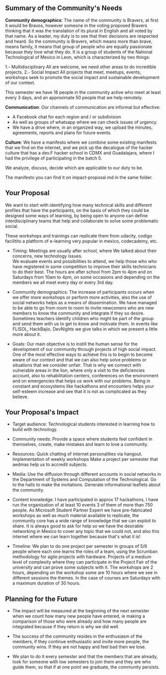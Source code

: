 ## Summary of the Community's Needs 

**Community demographics**: 
The name of the community is Bravers, at first it would be Bravos, however someone in the voting proposed Bravers thinking that it was the translation of its plural in English and all voted by that name. As a leader, my duty is to see that their decisions are respected and heard.
So the community is Bravers, which means more than brave, means family, it means that group of people who are equally passionate because they love what they do. It is a group of students of the National Technological of Mexico in Leon, which is characterized by two things:

1.- Multidisciplinary
All are welcome, we need other areas to do incredible projects.
2.- Social Impact
All projects that meet, meetups, events, workshops seek to promote the social impact and sustainable development of our context. 

This semester we have 18 people in the community active who meet at least every 3 days, and an approximate 50 people that we help remotely.  

**Communication**: Our channels of communication are informal but effective:
* A Facebook chat for each region and / or subdivision
* As well as groups of whatsapp where we can check issues of urgency.
* We have a drive where, in an organized way, we upload the minutes, agreements, reports and plans for future events.

**Culture**: We have a manifesto where we combine some existing manifests that we find on the internet, and we pick up the decalogue of the hacker culture that has a dev.F hacker school in CDMX and Guadalajara, where I had the privilege of participating in the batch 5.

We analyze, discuss, decide which are applicable to our duty to be.

The manifesto you can find it on impact-proposal.md in the same folder.

## Your Proposal 
We want to start with identifying how many technical skills and different profiles that have the participants, on the basis of which they could be designed some ways of learning, by being open to anyone can define interdisciplinary teams that help and collaborate to solve some problematic social.

These workshops and trainings can replicate them from udacity, codigo facilitito a platform of e-learning very popular in mexico, codecademy, etc.

* Timing: Meetings are usually after school, where We talked about their concerns, new technology issues.  
We evaluate events and possibilities to attend, we help those who who have registered in some competition to improve their skills technicians to do their best.  The hours are after school from 2pm to 4pm and on Saturdays from 10am to 4pm, on some occasions and depending on the members we all meet every day or every 3rd day.


* Community demographics: The increase of participants occurs when we offer more workshops or perform more activities, also the use of social networks helps as a means of dissemination.  We have managed to be able to go from room to room to invite newcomers who are new members to know the community and integrate if they so desire. Sometimes teachers identify children who might be part of the group and send them with us to get to know and motivate them.
In events like FLISOL, HackBajio, DevNights we give talks in which we present a little more about it.


* Goals: Our main objective is to instill the human sense for the development of our community through projects of high social impact.
One of the most effective ways to achieve this is to begin to become aware of our context and that we can also help solve problems or situations that we consider unfair.
That is why we connect with vulnerable areas in the lion, where only a visit to the deficiencies account, also to rehabilitation centers, conferences on the environment and on emergencies that helps us work with our problems.
Being in constant and ecosystems like hackathons and encounters helps your self-esteem increase and see that it is not as complicated as they believe.

## Your Proposal's Impact 

* Target audience: Technological students interested in learning how to build with technology. 

* Community needs: Provide a space where students feel confident in themselves, create, make mistakes and learn to love a community.

* Resources: Quick chatting of internet personalities via hangout.
Implementation of weekly workshops
Make a project per semester that aedmas help us to accredit subjects. 

* Media: Use the diffusion through different accounts in social networks in the Department of Systems and Computation of the Technological.
Go to the halls to make the invitations.
Generate informational leaflets about the community. 

* Content knowledge: I have participated in approx 17 hackathons, I have run the organization of at least 10 events 3 of them of more than 750 people. As Microsoft Student Partner Expert we have pre-fabricated workshops as well as much material available to replicate, the community core has a wide range of knowledge that we can exploit to share.
It is always good to ask for help so we have the desirable networking in Mexico to cover any topic that we could not, and also this internet where we can learn together because that's what it is! 

* Timeline: We plan to do one project per semester in groups of 5/6 people where each one learns the roles of a team, using the Scrumban methodology for agile projects with hardware. Projects of a medium level of complexity where they can participate in the Project Fair of the university and can prove some subjects with it.
The workshops are 2 hours, depending on the workshop some are 10 hours where we see in different sessions the themes.
In the case of courses are Saturdays with a maximum duration of 30 hours. 


## Planning for the Future 
* The impact will be measured at the beginning of the next semester when we count how many new people have entered, ie making a comparison of those who were already and how many people are integrated because if they return is why we did well.

* The success of the community resides in the enthusiasm of the members, if they continue enthusiastic and invite more people, the community wins. If they are not happy and feel bad then we lose.

* We plan to do it every semester and that the members that are already, look for someone with low semesters to join them and they are who guide them, so that if at one point we graduate, the community persists.
